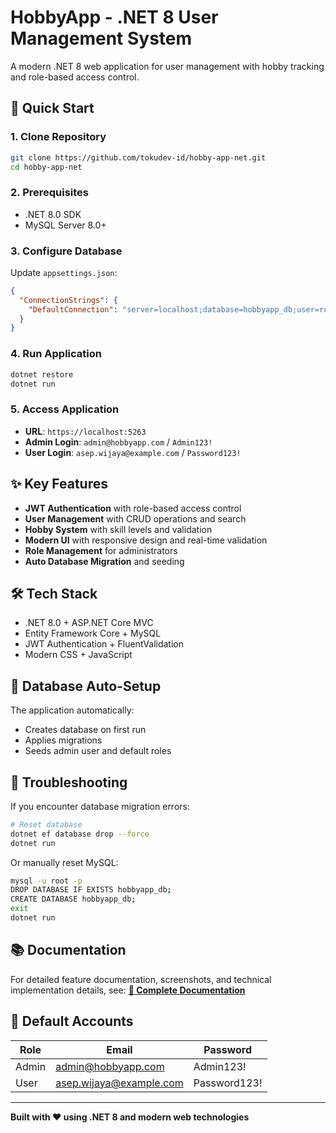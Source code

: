 # HobbyApp - .NET 8 User Management System

A modern .NET 8 web application for user management with hobby tracking and role-based access control.

## 🚀 Quick Start

### 1. Clone Repository
```bash
git clone https://github.com/tokudev-id/hobby-app-net.git
cd hobby-app-net
```

### 2. Prerequisites
- .NET 8.0 SDK
- MySQL Server 8.0+

### 3. Configure Database
Update `appsettings.json`:
```json
{
  "ConnectionStrings": {
    "DefaultConnection": "server=localhost;database=hobbyapp_db;user=root;password=yourpassword"
  }
}
```

### 4. Run Application
```bash
dotnet restore
dotnet run
```

### 5. Access Application
- **URL**: `https://localhost:5263`
- **Admin Login**: `admin@hobbyapp.com` / `Admin123!`
- **User Login**: `asep.wijaya@example.com` / `Password123!`

## ✨ Key Features

- **JWT Authentication** with role-based access control
- **User Management** with CRUD operations and search
- **Hobby System** with skill levels and validation
- **Modern UI** with responsive design and real-time validation
- **Role Management** for administrators
- **Auto Database Migration** and seeding

## 🛠️ Tech Stack

- .NET 8.0 + ASP.NET Core MVC
- Entity Framework Core + MySQL
- JWT Authentication + FluentValidation
- Modern CSS + JavaScript

## 🔧 Database Auto-Setup

The application automatically:
- Creates database on first run
- Applies migrations
- Seeds admin user and default roles

## 🚨 Troubleshooting

If you encounter database migration errors:

```bash
# Reset database
dotnet ef database drop --force
dotnet run
```

Or manually reset MySQL:
```bash
mysql -u root -p
DROP DATABASE IF EXISTS hobbyapp_db;
CREATE DATABASE hobbyapp_db;
exit
dotnet run
```

## 📚 Documentation

For detailed feature documentation, screenshots, and technical implementation details, see:
**[📖 Complete Documentation](Docs/doc.md)**

## 🔑 Default Accounts

| Role  | Email                   | Password     |
|-------|------------------------|--------------|
| Admin | admin@hobbyapp.com     | Admin123!    |
| User  | asep.wijaya@example.com| Password123! |

---

**Built with ❤️ using .NET 8 and modern web technologies**